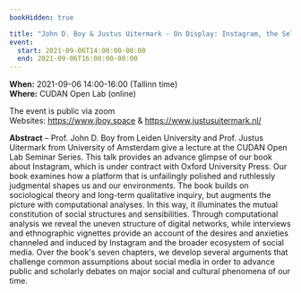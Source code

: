 ```yaml
---
bookHidden: true

title: "John D. Boy & Justus Uitermark - On Display: Instagram, the Self, and the City"
event:
  start: 2021-09-06T14:00:00-00:00
  end: 2021-09-06T16:00:00-00:00
---
```


**When:** 2021-09-06 14:00-16:00 (Tallinn time)  
**Where:** CUDAN Open Lab (online)  

The event is public via zoom  
Websites: https://www.jboy.space & https://www.justusuitermark.nl/

<!--more-->
**Abstract** – Prof. John D. Boy from Leiden University and Prof. Justus Uitermark from University of Amsterdam give a lecture at the CUDAN Open Lab Seminar Series. This talk provides an advance glimpse of our book about Instagram, which is under contract with Oxford University Press. Our book examines how a platform that is unfailingly polished and ruthlessly judgmental shapes us and our environments. The book builds on sociological theory and long-term qualitative inquiry, but augments the picture with computational analyses. In this way, it illuminates the mutual constitution of social structures and sensibilities. Through computational analysis we reveal the uneven structure of digital networks, while interviews and ethnographic vignettes provide an account of the desires and anxieties channeled and induced by Instagram and the broader ecosystem of social media. Over the book's seven chapters, we develop several arguments that challenge common assumptions about social media in order to advance public and scholarly debates on major social and cultural phenomena of our time.
